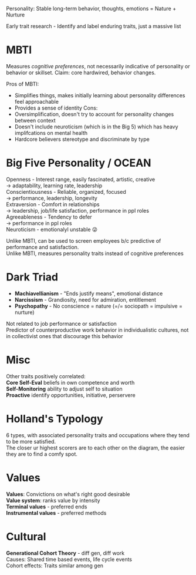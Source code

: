 Personality: Stable long-term behavior, thoughts, emotions
= Nature + Nurture

Early trait research - Identify and label enduring traits, just a massive list

# MBTI
Measures *cognitive preferences*, not necessarily indicative of personality or behavior or skillset. 
Claim: core hardwired, behavior changes.

Pros of MBTI:
- Simplifies things, makes initially learning about personality differences feel approachable
- Provides a sense of identity
Cons:
- Oversimplification, doesn't try to account for personality changes between context
- Doesn't include neuroticism (which is in the Big 5) which has heavy implifcations on mental health
- Hardcore believers stereotype and discriminate by type

# Big Five Personality / OCEAN  
Openness - Interest range, easily fascinated, artistic, creative  
                 -> adaptability, learning rate, leadership  
Conscientiousness - Reliable, organized, focused  
                 -> performance, leadership, longevity  
Extraversion - Comfort in relationships  
                 -> leadership, job/life satisfaction, performance in ppl roles  
Agreeableness - Tendency to defer  
                 -> performance in ppl roles  
Neuroticism - emotionalyl unstable 😜  
  
Unlike MBTI, can be used to screen employees b/c predictive of performance and satisfaction.  
Unlike MBTI, measures personality traits instead of cognitive preferences

# Dark Triad

- **Machiavellianism** - "Ends justify means", emotional distance
- **Narcissism** - Grandiosity, need for admiration, entitlement
- **Psychopathy** - No conscience = nature (=/= sociopath =  impulsive = nurture)

Not related to job performance or satisfaction  
Predictor of counterproductive work behavior in individualistic cultures, not in collectivist ones that discourage this behavior

# Misc
Other traits positively correlated:  
**Core Self-Eval** beliefs in own competence and worth  
**Self-Monitoring** ability to adjust self to situation  
**Proactive** identify opportunities, initiative, perservere  

# Holland's Typology
6 types, with associated personality traits and occupations where they tend to be more satisfied.  
The closer ur highest scorers are to each other on the diagram, the easier they are to find a comfy spot.

# Values
**Values**: Convictions on what's right good desirable  
**Value system**: ranks value by intensity  
**Terminal values** - preferred ends  
**Instrumental values** - preferred methods

# Cultural
**Generational Cohort Theory** - diff gen, diff work  
Causes: Shared time based events, life cycle events  
Cohort effects: Traits similar among gen